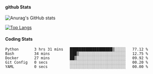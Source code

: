 #### github Stats
![Anurag's GitHub stats](https://github-readme-stats.vercel.app/api?username=reduhq&theme=react&show_icons=true&hide=contribs,prs)

[![Top Langs](https://github-readme-stats.vercel.app/api/top-langs/?username=reduhq&layout=compact&theme=react)](https://github.com/anuraghazra/github-readme-stats)

#### Coding Stats
<!--START_SECTION:waka-->

```text
Python       3 hrs 31 mins   ███████████████████▒░░░░░   77.12 %
Bash         34 mins         ███▒░░░░░░░░░░░░░░░░░░░░░   12.75 %
Docker       27 mins         ██▒░░░░░░░░░░░░░░░░░░░░░░   09.92 %
Git Config   0 secs          ░░░░░░░░░░░░░░░░░░░░░░░░░   00.20 %
YAML         0 secs          ░░░░░░░░░░░░░░░░░░░░░░░░░   00.00 %
```

<!--END_SECTION:waka-->